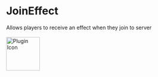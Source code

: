 # JoinEffect
Allows players to receive an effect when they join to server <br>
<br>
<img src="http://i.imgur.com/tfB4l4B.jpgg" alt="Plugin Icon" style="width:90px;height:90px">
